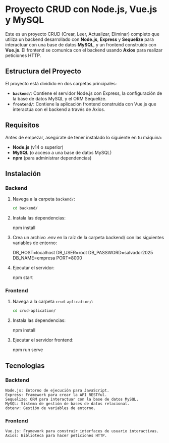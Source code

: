 # Proyecto CRUD con Node.js, Vue.js y MySQL

Este es un proyecto CRUD (Crear, Leer, Actualizar, Eliminar) completo que utiliza un backend desarrollado con **Node.js**, **Express** y **Sequelize** para interactuar con una base de datos **MySQL**, y un frontend construido con **Vue.js**. El frontend se comunica con el backend usando **Axios** para realizar peticiones HTTP.

## Estructura del Proyecto

El proyecto está dividido en dos carpetas principales:

- **`backend/`**: Contiene el servidor Node.js con Express, la configuración de la base de datos MySQL y el ORM Sequelize.
- **`frontend/`**: Contiene la aplicación frontend construida con Vue.js que interactúa con el backend a través de Axios.

## Requisitos

Antes de empezar, asegúrate de tener instalado lo siguiente en tu máquina:

- **Node.js** (v14 o superior)
- **MySQL** (o acceso a una base de datos MySQL)
- **npm** (para administrar dependencias)

## Instalación

### Backend

1. Navega a la carpeta `backend/`:

   ```bash
   cd backend/

2. Instala las dependencias:

   npm install

3. Crea un archivo .env en la raíz de la carpeta backend/ con las siguientes variables de entorno:

    DB_HOST=localhost
    DB_USER=root
    DB_PASSWORD=salvador2025
    DB_NAME=empresa
    PORT=8000

4. Ejecutar el servidor:

    npm start


### Frontend

1. Navega a la carpeta `crud-aplication/`:

   ```bash
   cd crud-aplication/

2. Instala las dependencias:

   npm install

3. Ejecutar el servidor frontend:

    npm run serve


## Tecnologias

### Backtend
    Node.js: Entorno de ejecución para JavaScript.
    Express: Framework para crear la API RESTful.
    Sequelize: ORM para interactuar con la base de datos MySQL.
    MySQL: Sistema de gestión de bases de datos relacional.
    dotenv: Gestión de variables de entorno.
### Frontend
    Vue.js: Framework para construir interfaces de usuario interactivas.
    Axios: Biblioteca para hacer peticiones HTTP.
